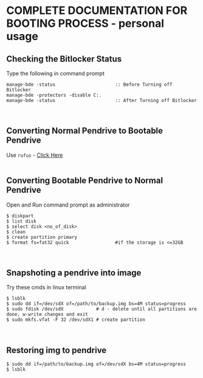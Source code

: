 # COMPLETE DOCUMENTATION FOR BOOTING PROCESS - personal usage

## Checking the Bitlocker Status
Type the following in command prompt
```
manage-bde -status                      :: Before Turning off Bitlocker
manage-bde -protectors -disable C:.
manage-bde -status                      :: After Turning off Bitlocker
```
<br>

## Converting Normal Pendrive to Bootable Pendrive
Use `rufus` - [Click Here](https://rufus.ie/downloads/)
<br>
<br>
## Converting Bootable Pendrive to Normal Pendrive
Open and Run command prompt as administrator
```
$ diskpart
$ list disk
$ select disk <no_of_disk>
$ clean
$ create partition primary
$ format fs=fat32 quick                 #if the storage is <=32GB
```
<br>

## Snapshoting a pendrive into image
Try these cmds in linux terminal
```
$ lsblk
$ sudo dd if=/dev/sdX of=/path/to/backup.img bs=4M status=progress
$ sudo fdisk /dev/sdX            # d - delete until all partitions are done, w-write changes and exit
$ sudo mkfs.vfat -F 32 /dev/sdX1 # create partition
```
<br>

## Restoring img to pendrive
```
$ sudo dd if=/path/to/backup.img of=/dev/sdX bs=4M status=progress
$ lsblk
```
